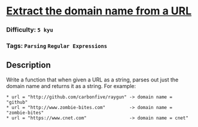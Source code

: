 # [Extract the domain name from a URL](https://www.codewars.com/kata/514a024011ea4fb54200004b)

### Difficulty: `5 kyu`

### Tags: `Parsing` `Regular Expressions`

## Description

Write a function that when given a URL as a string, parses out just the domain name and returns it as a string. For example:

```
* url = "http://github.com/carbonfive/raygun" -> domain name = "github"
* url = "http://www.zombie-bites.com"         -> domain name = "zombie-bites"
* url = "https://www.cnet.com"                -> domain name = cnet"
```